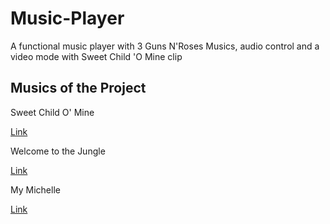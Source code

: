 # Music-Player

A functional music player with 3 Guns N'Roses Musics, audio control and a video mode with Sweet Child 'O Mine clip


## Musics of the Project

Sweet Child O' Mine 

<a href="https://www.youtube.com/watch?v=1w7OgIMMRc4" target="_blank"> Link </a>

Welcome to the Jungle

<a href="https://www.youtube.com/watch?v=o1tj2zJ2Wvg"  target="_blank"> Link </a>

My Michelle

<a href="https://www.youtube.com/watch?v=scmvAg_S97k" target="_blank"> Link </a>